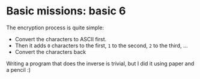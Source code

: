 # Basic missions: basic 6

The encryption process is quite simple:

* Convert the characters to ASCII first.
* Then it adds `0` characters to the first, `1` to the second, `2` to the third, ...
* Convert the characters back

Writing a program that does the inverse is trivial, but I did it using paper and a pencil :)
